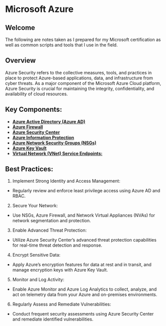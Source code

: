 # Microsoft Azure
## Welcome
The following are notes taken as I prepared for my Microsoft certification as well as common scripts and tools that I use in the field.

## Overview
Azure Security refers to the collective measures, tools, and practices in place to protect Azure-based applications, data, and infrastructure from cyber threats. As a major component of the Microsoft Azure Cloud platform, Azure Security is crucial for maintaining the integrity, confidentiality, and availability of cloud resources.

## Key Components:
- **[Azure Active Directory (Azure AD)](https://github.com/georgemarantos/Microsoft/tree/main/Azure/Compute/)**
- **[Azure Firewall](https://github.com/georgemarantos/Microsoft/tree/main/Azure/Storage/)**
- **[Azure Security Center](https://github.com/georgemarantos/Microsoft/tree/main/Azure/Database/)**
- **[Azure Information Protection](https://github.com/georgemarantos/Microsoft/tree/main/Azure/Networking/)**
- **[Azure Network Security Groups (NSGs)](https://github.com/georgemarantos/Microsoft/tree/main/Azure/Analytics/)**
- **[Azure Key Vault](https://github.com/georgemarantos/Microsoft/tree/main/Azure/Analytics/)**
- **[Virtual Network (VNet) Service Endpoints:](https://github.com/georgemarantos/Microsoft/tree/main/Azure/Analytics/)**

## Best Practices:
1. Implement Strong Identity and Access Management:
  - Regularly review and enforce least privilege access using Azure AD and RBAC.
2. Secure Your Network:
  - Use NSGs, Azure Firewall, and Network Virtual Appliances (NVAs) for network segmentation and protection.
3. Enable Advanced Threat Protection:
  - Utilize Azure Security Center’s advanced threat protection capabilities for real-time threat detection and response.
4. Encrypt Sensitive Data:
  - Apply Azure’s encryption features for data at rest and in transit, and manage encryption keys with Azure Key Vault.
5. Monitor and Log Activity:
  - Enable Azure Monitor and Azure Log Analytics to collect, analyze, and act on telemetry data from your Azure and on-premises environments.
6. Regularly Assess and Remediate Vulnerabilities:
  - Conduct frequent security assessments using Azure Security Center and remediate identified vulnerabilities.